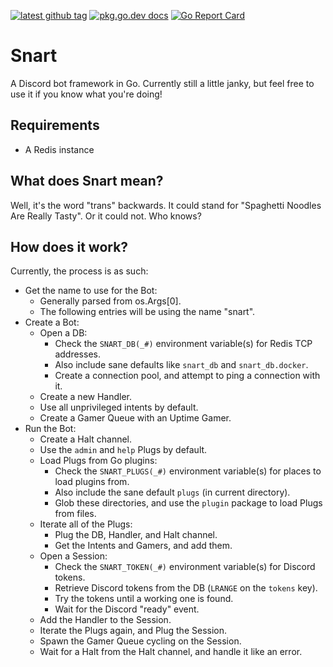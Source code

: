 [![latest github tag](https://img.shields.io/github/v/tag/go-snart/snart)](https://github.com/go-snart/snart/tags)
[![pkg.go.dev docs](https://img.shields.io/badge/pkg.go.dev-docs-blue.svg)](https://pkg.go.dev/github.com/go-snart/snart@latest)
[![Go Report Card](https://goreportcard.com/badge/github.com/go-snart/snart)](https://goreportcard.com/report/github.com/go-snart/snart)

Snart
=====
A Discord bot framework in Go. Currently still a little janky, but feel free to use it if you know what you're doing!

Requirements
------------
- A Redis instance

What does Snart mean?
---------------------
Well, it's the word "trans" backwards. It could stand for "Spaghetti Noodles Are Really Tasty". Or it could not. Who knows?

How does it work?
-----------------
Currently, the process is as such:
 - Get the name to use for the Bot:
   - Generally parsed from os.Args[0].
   - The following entries will be using the name "snart".
 - Create a Bot:
   - Open a DB:
     - Check the `SNART_DB(_#)` environment variable(s) for Redis TCP addresses.
     - Also include sane defaults like `snart_db` and `snart_db.docker`.
     - Create a connection pool, and attempt to ping a connection with it.
   - Create a new Handler.
   - Use all unprivileged intents by default.
   - Create a Gamer Queue with an Uptime Gamer.
 - Run the Bot:
   - Create a Halt channel.
   - Use the `admin` and `help` Plugs by default.
   - Load Plugs from Go plugins:
     - Check the `SNART_PLUGS(_#)` environment variable(s) for places to load plugins from.
     - Also include the sane default `plugs` (in current directory).
     - Glob these directories, and use the `plugin` package to load Plugs from files.
   - Iterate all of the Plugs:
     - Plug the DB, Handler, and Halt channel.
     - Get the Intents and Gamers, and add them.
   - Open a Session:
     - Check the `SNART_TOKEN(_#)` environment variable(s) for Discord tokens.
     - Retrieve Discord tokens from the DB (`LRANGE` on the `tokens` key).
     - Try the tokens until a working one is found.
     - Wait for the Discord "ready" event.
   - Add the Handler to the Session.
   - Iterate the Plugs again, and Plug the Session.
   - Spawn the Gamer Queue cycling on the Session.
   - Wait for a Halt from the Halt channel, and handle it like an error.
